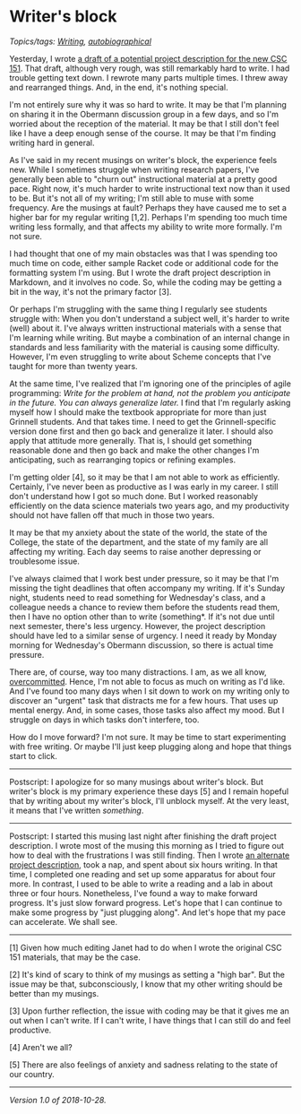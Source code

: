 Writer's block
==============

*Topics/tags: [Writing](index-on-writing), [autobiographical](index-autobiographical)*

Yesterday, I wrote [a draft of a potential project description for the
new CSC 151](fundhum-project-00).  That draft, although very rough,
was still remarkably hard to write.  I had trouble getting text down.
I rewrote many parts multiple times.  I threw away and rearranged things.
And, in the end, it's nothing special.

I'm not entirely sure why it was so hard to write.  It may be that I'm
planning on sharing it in the Obermann discussion group in a few days,
and so I'm worried about the reception of the material.  It may be
that I still don't feel like I have a deep enough sense of the course.
It may be that I'm finding writing hard in general.

As I've said in my recent musings on writer's block, the experience feels
new.  While I sometimes struggle when writing research papers, I've generally
been able to "churn out" instructional material at a pretty good pace.
Right now, it's much harder to write instructional text now than it
used to be.  But it's not all of my writing; I'm still able to muse with
some frequency.  Are the musings at fault?  Perhaps they have caused me
to set a higher bar for my regular writing [1,2].  Perhaps I'm spending
too much time writing less formally, and that affects my ability to write
more formally.  I'm not sure.

I had thought that one of my main obstacles was that I was spending too
much time on code, either sample Racket code or additional code for the
formatting system I'm using.  But I wrote the draft project description in
Markdown, and it involves no code.  So, while the coding may be getting
a bit in the way, it's not the primary factor [3].

Or perhaps I'm struggling with the same thing I regularly see students
struggle with: When you don't understand a subject well, it's harder to
write (well) about it.  I've always written instructional materials with
a sense that I'm learning while writing.  But maybe a combination of an
internal change in standards and less familiarity with the material is
causing some difficulty.  However, I'm even struggling to write about
Scheme concepts that I've taught for more than twenty years.

At the same time, I've realized that I'm ignoring one of the principles
of agile programming: _Write for the problem at hand, not the problem
you anticipate in the future.  You can always generalize later._  I find
that I'm regularly asking myself how I should make the textbook appropriate
for more than just Grinnell students.  And that takes time.  I need to
get the Grinnell-specific version done first and then go back and generalize
it later.  I should also apply that attitude more generally.  That is, I
should get something reasonable done and then go back and make the other
changes I'm anticipating, such as rearranging topics or refining examples.

I'm getting older [4], so it may be that I am not able to work as
efficiently.  Certainly, I've never been as productive as I was early
in my career.  I still don't understand how I got so much done.  But I
worked reasonably efficiently on the data science materials two years
ago, and my productivity should not have fallen off that much in those
two years.

It may be that my anxiety about the state of the world, the state of
the College, the state of the department, and the state of my family
are all affecting my writing.  Each day seems to raise another 
depressing or troublesome issue.

I've always claimed that I work best under pressure, so it may be that
I'm missing the tight deadlines that often accompany my writing.  If it's
Sunday night, students need to read something for Wednesday's class,
and a colleague needs a chance to review them before the students read
them, then I have no option other than to write (something*.  If
it's not due until next semester, there's less urgency.  However,
the project description should have led to a similar sense of urgency.
I need it ready by Monday morning for Wednesday's Obermann discussion,
so there is actual time pressure.

There are, of course, way too many distractions.  I am, as we all know,
[overcommitted](index-overcommitment).  Hence, I'm not able to focus as
much on writing as I'd like.  And I've found too many days when
I sit down to work on my writing only to discover an "urgent" task that
distracts me for a few hours.  That uses up mental energy.  And, in some
cases, those tasks also affect my mood.  But I struggle on days in which
tasks don't interfere, too.

How do I move forward?  I'm not sure.  It may be time to start
experimenting with free writing.  Or maybe I'll just keep plugging along
and hope that things start to click.

---

Postscript: I apologize for so many musings about writer's block.  But
writer's block is my primary experience these days [5] and I remain
hopeful that by writing about my writer's block, I'll unblock myself.
At the very least, it means that I've written *something*.

---

Postscript: I started this musing last night after finishing the draft
project description.  I wrote most of the musing this morning as I tried
to figure out how to deal with the frustrations I was still finding.
Then I wrote [an alternate project description](fundhum-project-01),
took a nap, and spent about six hours writing.  In that time, I completed
one reading and set up some apparatus for about four more.  In contrast,
I used to be able to write a reading and a lab in about three or four
hours.  Nonetheless, I've found a way to make forward progress.  It's just
slow forward progress.  Let's hope that I can continue to make some
progress by "just plugging along".  And let's hope that my pace can
accelerate.  We shall see.

---

[1] Given how much editing Janet had to do when I wrote the original
CSC 151 materials, that may be the case.

[2] It's kind of scary to think of my musings as setting a "high bar".
But the issue may be that, subconsciously, I know that my other writing
should be better than my musings.

[3] Upon further reflection, the issue with coding may be that it gives
me an out when I can't write.  If I can't write, I have things that I can
still do and feel productive.

[4] Aren't we all?

[5] There are also feelings of anxiety and sadness relating to the state
of our country.

---

*Version 1.0 of 2018-10-28.*
